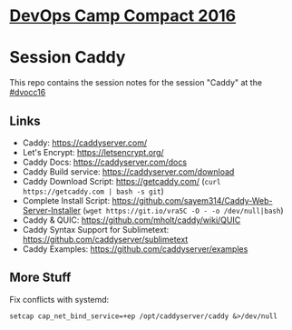 [DevOps Camp Compact 2016](http://www.devops-camp.de/)
========================

# Session Caddy

This repo contains the session notes for the session "Caddy" at the [#dvocc16](https://twitter.com/search?q=%23dvocc16)

## Links

- Caddy: https://caddyserver.com/
- Let's Encrypt: https://letsencrypt.org/
- Caddy Docs: https://caddyserver.com/docs
- Caddy Build service: https://caddyserver.com/download
- Caddy Download Script: https://getcaddy.com/ (`curl https://getcaddy.com | bash -s git`)
- Complete Install Script: https://github.com/sayem314/Caddy-Web-Server-Installer (`wget https://git.io/vra5C -O - -o /dev/null|bash`)
- Caddy & QUIC: https://github.com/mholt/caddy/wiki/QUIC
- Caddy Syntax Support for Sublimetext: https://github.com/caddyserver/sublimetext
- Caddy Examples: https://github.com/caddyserver/examples

## More Stuff


Fix conflicts with systemd:

```
setcap cap_net_bind_service=+ep /opt/caddyserver/caddy &>/dev/null
```
